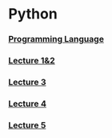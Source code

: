 # Python

### [Programming Language](https://github.com/kps990515/ProgrammingStudy/tree/master/Python/%EC%96%B8%EC%96%B4%EA%B8%B0%EC%B4%88)

### [Lecture 1&2](https://github.com/kps990515/ProgrammingStudy/tree/master/Python/Lecture%201%262)

### [Lecture 3](https://github.com/kps990515/ProgrammingStudy/tree/master/Python%26MachineLearning/Lecture%203)

### [Lecture 4](https://github.com/kps990515/ProgrammingStudy/tree/master/Python%26MachineLearning/Lecture%204)

### [Lecture 5](https://github.com/kps990515/ProgrammingStudy/tree/master/Python%26MachineLearning/Lecture%205)
